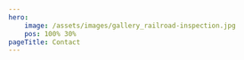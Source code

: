 ```yaml
---
hero: 
    image: /assets/images/gallery_railroad-inspection.jpg
    pos: 100% 30%
pageTitle: Contact
---
```


